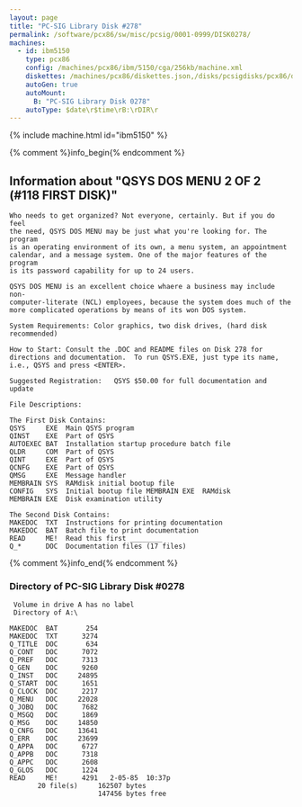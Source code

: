 ```yaml
---
layout: page
title: "PC-SIG Library Disk #278"
permalink: /software/pcx86/sw/misc/pcsig/0001-0999/DISK0278/
machines:
  - id: ibm5150
    type: pcx86
    config: /machines/pcx86/ibm/5150/cga/256kb/machine.xml
    diskettes: /machines/pcx86/diskettes.json,/disks/pcsigdisks/pcx86/diskettes.json
    autoGen: true
    autoMount:
      B: "PC-SIG Library Disk 0278"
    autoType: $date\r$time\rB:\rDIR\r
---
```


{% include machine.html id="ibm5150" %}

{% comment %}info_begin{% endcomment %}

## Information about "QSYS DOS MENU 2 OF 2 (#118 FIRST DISK)"

    Who needs to get organized? Not everyone, certainly. But if you do feel
    the need, QSYS DOS MENU may be just what you're looking for. The program
    is an operating environment of its own, a menu system, an appointment
    calendar, and a message system. One of the major features of the program
    is its password capability for up to 24 users.
    
    QSYS DOS MENU is an excellent choice whaere a business may include non-
    computer-literate (NCL) employees, because the system does much of the
    more complicated operations by means of its won DOS system.
    
    System Requirements: Color graphics, two disk drives, (hard disk
    recommended)
    
    How to Start: Consult the .DOC and README files on Disk 278 for
    directions and documentation.  To run QSYS.EXE, just type its name,
    i.e., QSYS and press <ENTER>.
    
    Suggested Registration:   QSYS $50.00 for full documentation and update
    
    File Descriptions:
    
    The First Disk Contains:
    QSYS     EXE  Main QSYS program
    QINST    EXE  Part of QSYS
    AUTOEXEC BAT  Installation startup procedure batch file
    QLDR     COM  Part of QSYS
    QINT     EXE  Part of QSYS
    QCNFG    EXE  Part of QSYS
    QMSG     EXE  Message handler
    MEMBRAIN SYS  RAMdisk initial bootup file
    CONFIG   SYS  Initial bootup file MEMBRAIN EXE  RAMdisk
    MEMBRAIN EXE  Disk examination utility
    
    The Second Disk Contains:
    MAKEDOC  TXT  Instructions for printing documentation
    MAKEDOC  BAT  Batch file to print documentation
    READ     ME!  Read this first ________
    Q_*      DOC  Documentation files (17 files)
{% comment %}info_end{% endcomment %}


### Directory of PC-SIG Library Disk #0278

     Volume in drive A has no label
     Directory of A:\

    MAKEDOC  BAT       254
    MAKEDOC  TXT      3274
    Q_TITLE  DOC       634
    Q_CONT   DOC      7072
    Q_PREF   DOC      7313
    Q_GEN    DOC      9260
    Q_INST   DOC     24895
    Q_START  DOC      1651
    Q_CLOCK  DOC      2217
    Q_MENU   DOC     22028
    Q_JOBQ   DOC      7682
    Q_MSGQ   DOC      1869
    Q_MSG    DOC     14850
    Q_CNFG   DOC     13641
    Q_ERR    DOC     23699
    Q_APPA   DOC      6727
    Q_APPB   DOC      7318
    Q_APPC   DOC      2608
    Q_GLOS   DOC      1224
    READ     ME!      4291   2-05-85  10:37p
           20 file(s)     162507 bytes
                          147456 bytes free
